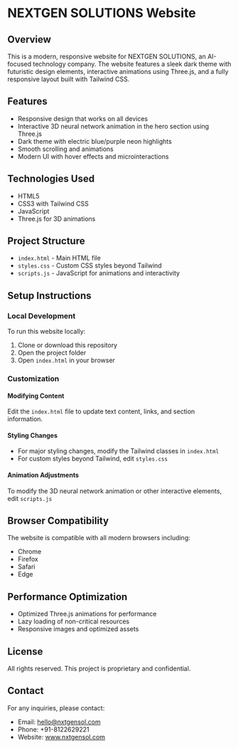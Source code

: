# NEXTGEN SOLUTIONS Website

## Overview
This is a modern, responsive website for NEXTGEN SOLUTIONS, an AI-focused technology company. The website features a sleek dark theme with futuristic design elements, interactive animations using Three.js, and a fully responsive layout built with Tailwind CSS.

## Features
- Responsive design that works on all devices
- Interactive 3D neural network animation in the hero section using Three.js
- Dark theme with electric blue/purple neon highlights
- Smooth scrolling and animations
- Modern UI with hover effects and microinteractions

## Technologies Used
- HTML5
- CSS3 with Tailwind CSS
- JavaScript
- Three.js for 3D animations

## Project Structure
- `index.html` - Main HTML file
- `styles.css` - Custom CSS styles beyond Tailwind
- `scripts.js` - JavaScript for animations and interactivity

## Setup Instructions

### Local Development
To run this website locally:

1. Clone or download this repository
2. Open the project folder
3. Open `index.html` in your browser

### Customization

#### Modifying Content
Edit the `index.html` file to update text content, links, and section information.

#### Styling Changes
- For major styling changes, modify the Tailwind classes in `index.html`
- For custom styles beyond Tailwind, edit `styles.css`

#### Animation Adjustments
To modify the 3D neural network animation or other interactive elements, edit `scripts.js`

## Browser Compatibility
The website is compatible with all modern browsers including:
- Chrome
- Firefox
- Safari
- Edge

## Performance Optimization
- Optimized Three.js animations for performance
- Lazy loading of non-critical resources
- Responsive images and optimized assets

## License
All rights reserved. This project is proprietary and confidential.

## Contact
For any inquiries, please contact:
- Email: hello@nxtgensol.com
- Phone: +91-8122629221
- Website: www.nxtgensol.com